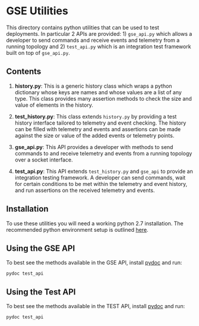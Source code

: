 GSE Utilities
=============

This directory contains python utilities that can be used to test deployments. In particular 2 APIs are provided: 1) `gse_api.py` which allows a developer to send commands and receive events and telemetry from a running topology and 2) `test_api.py` which is an integration test framework built on top of `gse_api.py`.

Contents
--------

1. **history.py**: This is a generic history class which wraps a python dictionary whose keys are names and whose values are a list of any type. This class provides many assertion methods to check the size and value of elements in the history.

2. **test_history.py**: This class extends `history.py` by providing a test history interface tailored to telemetry and event checking. The history can be filled with telemetry and events and assertions can be made against the size or value of the added events or telemetry points.

3. **gse_api.py**: This API provides a developer with methods to send commands to and receive telemetry and events from a running topology over a socket interface.

4. **test_api.py**: This API extends `test_history.py` and `gse_api` to provide an integration testing framework. A developer can send commands, wait for certain conditions to be met within the telemetry and event history, and run assertions on the received telemetry and events.

Installation
------------
To use these utilities you will need a working python 2.7 installation. The recommended python environment setup is outlined [here](https://github.jpl.nasa.gov/ASTERIA/FSW/blob/master/Gse/README.md).

Using the GSE API
-----------------
To best see the methods available in the GSE API, install [pydoc](https://docs.python.org/2/library/pydoc.html) and run:

    pydoc test_api

Using the Test API
------------------
To best see the methods available in the TEST API, install [pydoc](https://docs.python.org/2/library/pydoc.html) and run:

    pydoc test_api
